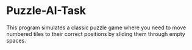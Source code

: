# Puzzle-AI-Task

This program simulates a classic puzzle game where you need to move numbered tiles to their correct positions by sliding them through empty spaces.

